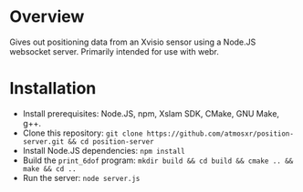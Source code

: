 # Overview
Gives out positioning data from an Xvisio sensor using a Node.JS websocket server.
Primarily intended for use with webr.

# Installation
- Install prerequisites: Node.JS, npm, Xslam SDK, CMake, GNU Make, g++.
- Clone this repository: `git clone https://github.com/atmosxr/position-server.git && cd position-server`
- Install Node.JS dependencies: `npm install`
- Build the `print_6dof` program: `mkdir build && cd build && cmake .. && make && cd ..`
- Run the server: `node server.js`
